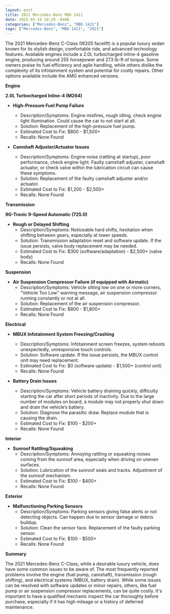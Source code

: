 ```yaml
---
layout: post
title: 2021 Mercedes-Benz MBO 1421
date: 2025-03-19 10:29 -0400
categories: ["Mercedes-Benz", "MBO 1421"]
tags: ["Mercedes-Benz", "MBO 1421", "2021"]
---
```

The 2021 Mercedes-Benz C-Class (W205 facelift) is a popular luxury sedan known for its stylish design, comfortable ride, and advanced technology features. Available engines include a 2.0L turbocharged inline-4 gasoline engine, producing around 255 horsepower and 273 lb-ft of torque. Some owners praise its fuel efficiency and agile handling, while others dislike the complexity of its infotainment system and potential for costly repairs. Other options available include the AMG enhanced versions.

**Engine**

**2.0L Turbocharged Inline-4 (M264)**

*   **High-Pressure Fuel Pump Failure**
    *   Description/Symptoms: Engine misfires, rough idling, check engine light illumination. Could cause the car to not start at all.
    *   Solution: Replacement of the high-pressure fuel pump.
    *   Estimated Cost to Fix: $800 - $1,500+
    *   Recalls: None Found

*   **Camshaft Adjuster/Actuator Issues**
    *   Description/Symptoms: Engine noise (rattling at startup), poor performance, check engine light. Faulty camshaft adjuster, camshaft actuator, or check valve within the lubrication circuit can cause these symptoms.
    *   Solution: Replacement of the faulty camshaft adjuster and/or actuator.
    *   Estimated Cost to Fix: $1,200 - $2,500+
    *   Recalls: None Found

**Transmission**

**9G-Tronic 9-Speed Automatic (725.0)**

*   **Rough or Delayed Shifting**
    *   Description/Symptoms: Noticeable hard shifts, hesitation when shifting between gears, especially at lower speeds.
    *   Solution: Transmission adaptation reset and software update. If the issue persists, valve body replacement may be needed.
    *   Estimated Cost to Fix: $300 (software/adaptation) - $2,500+ (valve body)
    *   Recalls: None Found

**Suspension**

*   **Air Suspension Compressor Failure (if equipped with Airmatic)**
    *   Description/Symptoms: Vehicle sitting low on one or more corners, "Vehicle Too Low" warning message, air suspension compressor running constantly or not at all.
    *   Solution: Replacement of the air suspension compressor.
    *   Estimated Cost to Fix: $800 - $1,800+
    *   Recalls: None Found

**Electrical**

*   **MBUX Infotainment System Freezing/Crashing**
    *   Description/Symptoms: Infotainment screen freezes, system reboots unexpectedly, unresponsive touch controls.
    *   Solution: Software update. If the issue persists, the MBUX control unit may need replacement.
    *   Estimated Cost to Fix: $0 (software update) - $1,500+ (control unit)
    *   Recalls: None Found

*   **Battery Drain Issues**
    *   Description/Symptoms: Vehicle battery draining quickly, difficulty starting the car after short periods of inactivity. Due to the large number of modules on board, a module may not properly shut down and drain the vehicle’s battery.
    *   Solution: Diagnose the parasitic draw. Replace module that is causing the drain.
    *   Estimated Cost to Fix: $100 - $200+
    *   Recalls: None Found

**Interior**

*   **Sunroof Rattling/Squeaking**
    *   Description/Symptoms: Annoying rattling or squeaking noises coming from the sunroof area, especially when driving on uneven surfaces.
    *   Solution: Lubrication of the sunroof seals and tracks. Adjustment of the sunroof mechanism.
    *   Estimated Cost to Fix: $100 - $400+
    *   Recalls: None Found

**Exterior**

*   **Malfunctioning Parking Sensors**
    *   Description/Symptoms: Parking sensors giving false alerts or not detecting objects. Can happen due to sensor damage or debris buildup.
    *   Solution: Clean the sensor face. Replacement of the faulty parking sensor.
    *   Estimated Cost to Fix: $100 - $500+
    *   Recalls: None Found

**Summary**

The 2021 Mercedes-Benz C-Class, while a desirable luxury vehicle, does have some common issues to be aware of. The most frequently reported problems involve the engine (fuel pump, camshaft), transmission (rough shifting), and electrical systems (MBUX, battery drain). While some issues can be resolved with software updates or minor repairs, others, like fuel pump or air suspension compressor replacements, can be quite costly. It's important to have a qualified mechanic inspect the car thoroughly before purchase, especially if it has high mileage or a history of deferred maintenance.

